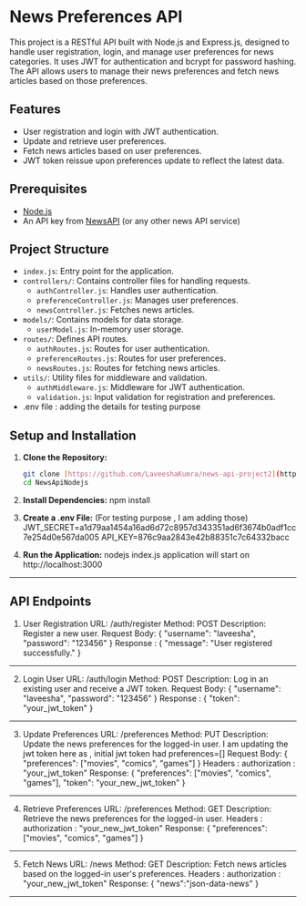 # News Preferences API

This project is a RESTful API built with Node.js and Express.js, designed to handle user registration, login, and manage user preferences for news categories. It uses JWT for authentication and bcrypt for password hashing. The API allows users to manage their news preferences and fetch news articles based on those preferences.

## Features

- User registration and login with JWT authentication.
- Update and retrieve user preferences.
- Fetch news articles based on user preferences.
- JWT token reissue upon preferences update to reflect the latest data.

## Prerequisites

- [Node.js](https://nodejs.org/) 
- An API key from [NewsAPI](https://newsapi.org/) (or any other news API service)

## Project Structure

- `index.js`: Entry point for the application.
- `controllers/`: Contains controller files for handling requests.
  - `authController.js`: Handles user authentication.
  - `preferenceController.js`: Manages user preferences.
  - `newsController.js`: Fetches news articles.
- `models/`: Contains models for data storage.
  - `userModel.js`: In-memory user storage.
- `routes/`: Defines API routes.
  - `authRoutes.js`: Routes for user authentication.
  - `preferenceRoutes.js`: Routes for user preferences.
  - `newsRoutes.js`: Routes for fetching news articles.
- `utils/`: Utility files for middleware and validation.
  - `authMiddleware.js`: Middleware for JWT authentication.
  - `validation.js`: Input validation for registration and preferences.
- .env file : adding the details for testing purpose

## Setup and Installation

1. **Clone the Repository:**

   ```bash
   git clone [https://github.com/LaveeshaKumra/news-api-project2](https://github.com/LaveeshaKumra/NewsApiNodejs/)
   cd NewsApiNodejs

2. **Install Dependencies:** 
    npm install

3. **Create a .env File:** (For testing purpose , I am adding those)
    JWT_SECRET=a1d79aa1454a16ad6d72c8957d343351ad6f3674b0adf1cc7e254d0e567da005
    API_KEY=876c9aa2843e42b88351c7c64332bacc

4. **Run the Application:**
    nodejs index.js
    application will start on http://localhost:3000

------------------------------------------------------------------------------
**API Endpoints**
------------------------------------------------------------------------------
1. User Registration
URL: /auth/register
Method: POST
Description: Register a new user.
Request Body:
{
    "username": "laveesha",
    "password": "123456"
}
Response :
{
    "message": "User registered successfully."
}
------------------------------------------------------------------------------
2. Login User
URL: /auth/login
Method: POST
Description: Log in an existing user and receive a JWT token.
Request Body:
{
    "username": "laveesha",
    "password": "123456"
}
Response :
{
    "token": "your_jwt_token"
}
------------------------------------------------------------------------------
3. Update Preferences
URL: /preferences
Method: PUT
Description: Update the news preferences for the logged-in user.
I am updating the jwt token here as , initial jwt token had preferences=[] 
Request Body:
{
    "preferences": ["movies", "comics", "games"]
}
Headers : 
authorization : "your_jwt_token"
Response:
{
    "preferences": ["movies", "comics", "games"],
    "token": "your_new_jwt_token"
}

------------------------------------------------------------------------------
4. Retrieve Preferences
URL: /preferences
Method: GET
Description: Retrieve the news preferences for the logged-in user.
Headers : 
authorization : "your_new_jwt_token"
Response:
{
    "preferences": ["movies", "comics", "games"]
}

------------------------------------------------------------------------------
5. Fetch News
URL: /news
Method: GET
Description: Fetch news articles based on the logged-in user's preferences.
Headers : 
authorization : "your_new_jwt_token"
Response:
{
    "news":"json-data-news"
}

------------------------------------------------------------------------------
